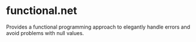 # functional.net
Provides a functional programming approach to elegantly handle errors and avoid problems with null values.
